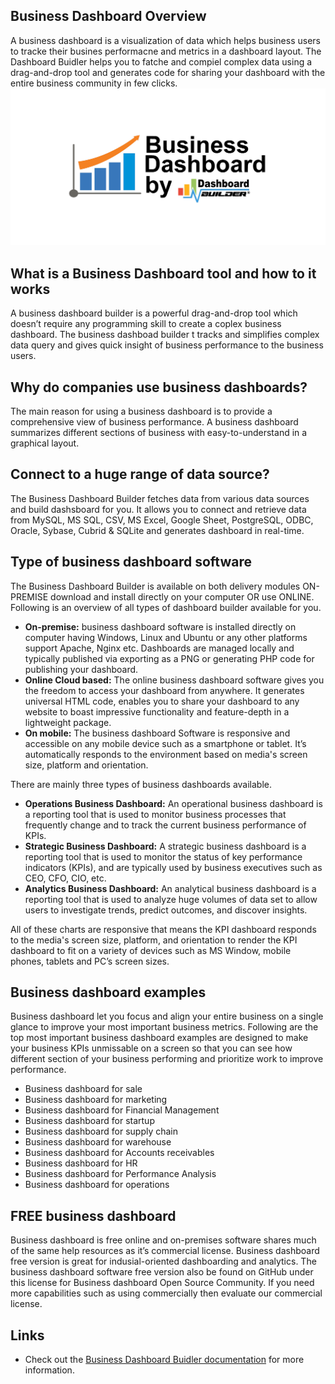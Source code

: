 
## Business Dashboard Overview
A business dashboard is a visualization of data which helps business users to tracke their busines performacne and metrics in a dashboard layout. The Dashboard Buidler helps you to fatche and compiel complex data using a drag-and-drop tool and generates code for sharing your dashboard with the entire business community in few clicks. 
![](https://raw.githubusercontent.com/DashboardBuilder/business-dashboard/gh-pages/repository-open-graph-template.png)


## What is a Business Dashboard tool and how to it works

A business dashboard builder is a powerful drag-and-drop tool which doesn’t require any programming skill to create a coplex business dashboard. The business dashboad builder t tracks and simplifies complex data query and gives quick insight of business performance to the business users.

## Why do companies use business dashboards?

The main reason for using a business dashboard is to provide a comprehensive view of business performance. A business dashboard summarizes different sections of business with easy-to-understand in a graphical layout.

## Connect to a huge range of data source?

The Business Dashboard Builder fetches data from various data sources and build dashsboard for you. It allows you to connect and retrieve data from MySQL, MS SQL, CSV, MS Excel, Google Sheet, PostgreSQL, ODBC, Oracle, Sybase, Cubrid & SQLite and generates dashboard in real-time.

## Type of business dashboard software

The Business Dashboard Builder is available on both delivery modules ON-PREMISE download and install directly on your computer OR use ONLINE. Following is an overview of all types of dashboard builder available for you.

* **On-premise:**  business dashboard software is installed directly on computer having Windows, Linux and Ubuntu or any other platforms support Apache, Nginx etc. Dashboards are managed locally and typically published via exporting as a PNG or generating PHP code for publishing your dashboard.
* **Online Cloud based:**  The online business dashboard software gives you the freedom to access your dashboard from anywhere. It generates universal HTML code, enables you to share your dashboard to any website to boast impressive functionality and feature-depth in a lightweight package.
* **On mobile:**  The business dashboard Software is responsive and accessible on any mobile device such as a smartphone or tablet. It’s automatically responds to the environment based on media's screen size, platform and orientation.

There are mainly three types of business dashboards available.

* **Operations Business Dashboard:** An operational business dashboard is a reporting tool that is used to monitor business processes that frequently change and to track the current business performance of KPIs.
* **Strategic Business Dashboard:**  A strategic business dashboard is a reporting tool that is used to monitor the status of key performance indicators (KPIs), and are typically used by business executives such as CEO, CFO, CIO, etc.
* **Analytics Business Dashboard:**  An analytical business dashboard is a reporting tool that is used to analyze huge volumes of data set to allow users to investigate trends, predict outcomes, and discover insights.


All of these charts are responsive that means the KPI dashboard responds to the media's screen size, platform, and orientation to render the KPI dashboard to fit on a variety of devices such as MS Window, mobile phones, tablets and PC’s screen sizes.


## Business dashboard examples

Business dashboard let you focus and align your entire business on a single glance to improve your most important business metrics. Following are the top most important business dashboard examples are designed to make your business KPIs unmissable on a screen so that you can see how different section of your business performing and prioritize work to improve performance.

* Business dashboard for sale
* Business dashboard for marketing
* Business dashboard for Financial Management
* Business dashboard for startup
* Business dashboard for supply chain
* Business dashboard for warehouse
* Business dashboard for Accounts receivables
* Business dashboard for HR
* Business dashboard for Performance Analysis
* Business dashboard for operations

## FREE business dashboard

Business dashboard is free online and on-premises software shares much of the same help resources as it’s commercial license. Business dashboard free version is great for indusial-oriented dashboarding and analytics. The business dashboard software free version also be found on GitHub under this license for Business dashboard Open Source Community. If you need more capabilities such as using commercially then evaluate our commercial license. 

## Links

  * Check out the [Business Dashboard Buidler  documentation](https://dashboardbuilder.net/documentation) for more information.
